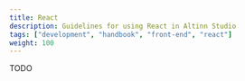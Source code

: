 ```yaml
---
title: React
description: Guidelines for using React in Altinn Studio
tags: ["development", "handbook", "front-end", "react"]
weight: 100
---
```


TODO